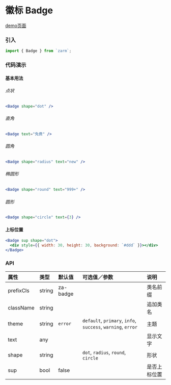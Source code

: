 # 徽标 Badge

[demo页面](https://zhongantecheng.github.io/zarm/#/badge)

### 引入

```js
import { Badge } from `zarm`;
```

### 代码演示

#### 基本用法

###### 点状
```jsx
<Badge shape="dot" />
```

###### 直角
```jsx
<Badge text="免费" />
```

###### 圆角
```jsx
<Badge shape="radius" text="new" />
```

###### 椭圆形
```jsx
<Badge shape="round" text="999+" />
```

###### 圆形
```jsx
<Badge shape="circle" text={3} />
```

#### 上标位置
```jsx
<Badge sup shape="dot">
  <div style={{ width: 30, height: 30, background: `#ddd` }}></div>
</Badge>
```


### API

| 属性 | 类型 | 默认值 | 可选值／参数 | 说明 |
| :--- | :--- | :--- | :--- | :--- |
| prefixCls | string | za-badge | | 类名前缀 |
| className | string | | | 追加类名 |
| theme | string | `error` | `default`, `primary`, `info`, `success`, `warning`, `error` | 主题 |
| text | any | | | 显示文字 |
| shape | string | | `dot`, `radius`, `round`, `circle` | 形状 |
| sup | bool | false | | 是否上标位置 |




